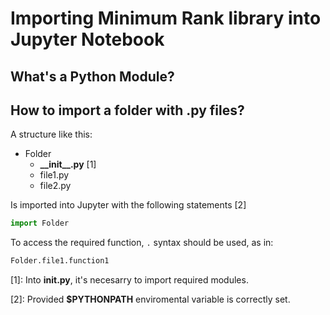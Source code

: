 # Importing Minimum Rank library into Jupyter Notebook

## What's a Python Module?

## How to import a folder with **.py** files?

A structure like this:
  - Folder
    - **\_\_init\_\_.py** [1]
    - file1.py
    - file2.py

Is imported into Jupyter with the following statements [2]

```py
import Folder
```


To access the required function, `.` syntax should be used, as in:

```py
Folder.file1.function1
```

[1]: Into **__init__.py**, it's necesarry to import required modules.

[2]: Provided **$PYTHONPATH** enviromental variable is correctly set.
